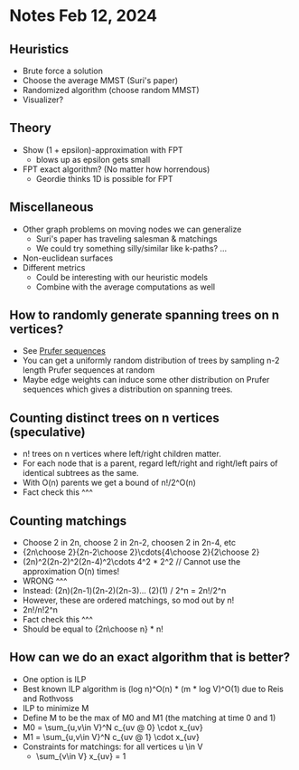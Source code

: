 # Notes Feb 12, 2024

## Heuristics
- Brute force a solution
- Choose the average MMST (Suri's paper)
- Randomized algorithm (choose random MMST)
- Visualizer?

## Theory
- Show (1 + epsilon)-approximation with FPT 
  - blows up as epsilon gets small
- FPT exact algorithm? (No matter how horrendous)
  - Geordie thinks 1D is possible for FPT

## Miscellaneous
- Other graph problems on moving nodes we can generalize
  - Suri's paper has traveling salesman & matchings
  - We could try something silly/similar like k-paths? ...
- Non-euclidean surfaces
- Different metrics
  - Could be interesting with our heuristic models
  - Combine with the average computations as well
 
## How to randomly generate spanning trees on n vertices?

- See [Prufer sequences](https://en.wikipedia.org/wiki/Pr%C3%BCfer_sequence)
- You can get a uniformly random distribution of trees by sampling n-2 length Prufer sequences at random
- Maybe edge weights can induce some other distribution on Prufer sequences which gives a distribution on spanning trees.

## Counting distinct trees on n vertices (speculative)
- n! trees on n vertices where left/right children matter.
- For each node that is a parent, regard left/right and right/left pairs of identical subtrees as the same.
- With O(n) parents we get a bound of n!/2^O(n)
- Fact check this ^^^

## Counting matchings
- Choose 2 in 2n, choose 2 in 2n-2, choosen 2 in 2n-4, etc
- {2n\choose 2}{2n-2\choose 2}\cdots{4\choose 2}{2\choose 2}
- (2n)^2(2n-2)^2(2n-4)^2\cdots 4^2 * 2^2 // Cannot use the approximation O(n) times!
- WRONG ^^^
- Instead: (2n)(2n-1)(2n-2)(2n-3)... (2)(1) / 2^n = 2n!/2^n
- However, these are ordered matchings, so mod out by n!
- 2n!/n!2^n
- Fact check this ^^^
- Should be equal to {2n\choose n} * n!

## How can we do an exact algorithm that is better?
- One option is ILP
- Best known ILP algorithm is (log n)^O(n) * (m * log V)^O(1) due to Reis and Rothvoss
- ILP to minimize M
- Define M to be the max of M0 and M1 (the matching at time 0 and 1)
- M0 = \sum_{u,v\in V}^N c_{uv @ 0} \cdot x_{uv}
- M1 = \sum_{u,v\in V}^N c_{uv @ 1} \cdot x_{uv}
- Constraints for matchings: for all vertices u \in V
  - \sum_{v\in V} x_{uv} = 1
